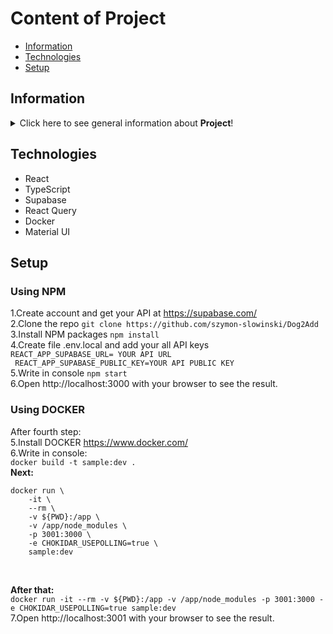 # Content of Project
* [Information](#information)
* [Technologies](#technologies)
* [Setup](#setup)


## Information
<details>
<summary>Click here to see general information about <b>Project</b>!</summary>
<b>iCARED</b>. Website application dedicated to managing cars. Users can add their car fleet. The application allows booking a car at a convenient and available time. Intuitive interface shows which car is free or rented. All events can be found in the Calendar, where current information about booked vehicles are shown.
</details>

## Technologies
<ul> 
<li>React</li>
<li>TypeScript</li>
<li>Supabase</li>
<li>React Query</li>
<li>Docker</li>
<li>Material UI</li>
</ul>

## Setup

### Using NPM
1.Create account and get your API at https://supabase.com/ <br/>
2.Clone the repo
```git clone https://github.com/szymon-slowinski/Dog2Add```<br/>
3.Install NPM packages ```npm install```<br/>
4.Create file .env.local and add your all API keys <br/> ```REACT_APP_SUPABASE_URL= YOUR API URL```<br/>
 ``` REACT_APP_SUPABASE_PUBLIC_KEY=YOUR API PUBLIC KEY```<br/>
5.Write in console ```npm start```<br/>
6.Open http://localhost:3000 with your browser to see the result.

### Using DOCKER
After fourth step:<br/>
5.Install DOCKER https://www.docker.com/ <br/>
6.Write in console:<br/>
``` docker build -t sample:dev . ```<br/>
**Next:**
``` 
docker run \
    -it \
    --rm \
    -v ${PWD}:/app \
    -v /app/node_modules \
    -p 3001:3000 \
    -e CHOKIDAR_USEPOLLING=true \
    sample:dev 
 ```
 <br/>
 
**After that:**<br/>
``` docker run -it --rm -v ${PWD}:/app -v /app/node_modules -p 3001:3000 -e CHOKIDAR_USEPOLLING=true sample:dev ```<br/>
7.Open http://localhost:3001 with your browser to see the result.
